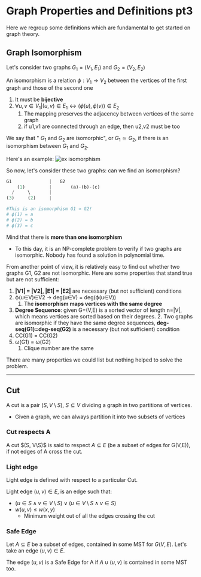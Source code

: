 # Graph Properties and Definitions pt3
Here we regroup some definitions which are fundamental to get started on graph theory.

## Graph Isomorphism
Let's consider two graphs $G_{1}=(V_{1},E_{1})$ and $G_{2}=(V_{2},E_{2})$

An isomorphism is a relation $\phi : V_{1} \rightarrow V_{2}$ between the vertices of
the first graph and those of the second one
1. It must be **bijective**
2. $\forall u,v ∈ V_{1}| (u,v) \in E_{1} \leftrightarrow (\phi (u), \phi (v)) \in E_{2}$
   1. The mapping preserves the adjacency between vertices of the same graph 
   2. if u1,v1 are connected through an edge, then u2,v2 must be too

We say that " $G_{1}$ and $G_{2}$ are isomorphic", or $G_{1}  \simeq G_{2}$, if there is an isomorphism between $G_{1}$ and $G_{2}$.

Here's an example:
![ex isomorphism](https://github.com/PayThePizzo/DataStrutucures-Algorithms/blob/main/Resources/exisom.png?raw=TRUE)

So now, let's consider these two graphs: can we find an isomorphism?
```python
G1              |   G2
    (1)         |       (a)-(b)-(c)
  /     \       |
(3)     (2)     |

#This is an isomorphism G1 ≃ G2!
# ϕ(1) = a
# ϕ(2) = b
# ϕ(3) = c
```

Mind that there is **more than one isomorphism** 
* To this day, it is an NP-complete problem to verify if two graphs are
isomorphic. Nobody has found a solution in polynomial time.

From another point of view, it is relatively easy to find out whether two graphs 
G1, G2 are not isomorphic. Here are some properties that stand true but are not sufficient:
1. **|V1| = |V2|, |E1| = |E2|** are necessary (but not sufficient) conditions
2. ϕ(u∈V)∈V2 -> deg(u∈V) = deg(ϕ(u∈V))
   1. The **isomorphism maps vertices with the same degree**
3. **Degree Sequence**: given G=(V,E) is a sorted vector of length n=|V|, which means vertices are sorted 
   based on their degrees. 
   2. Two graphs are isomorphic if they have the same degree sequences, 
   **deg-seq(G1)=deg-seq(G2)** is a necessary (but not sufficient) condition
4. CC(G1) = CC(G2)
5. ω(G1) = ω(G2)
   1. Clique number are the same

There are many properties we could list but nothing helped to solve the problem.

---

## Cut
A cut is a pair $(S, V \setminus S)$, $S \subseteq V$ dividing a graph in two partitions of vertices.
* Given a graph, we can always partition it into two subsets of vertices

### Cut respects A
A cut $(S, V\S)$ is said to respect $A \subseteq E$ (be a subset of edges for G(V,E)), if not edges of A cross the cut.

### Light edge
Light edge is defined with respect to a particular Cut.

Light edge $(u,v) \in E$, is an edge such that: 
* $(u \in S \wedge v \in {V \setminus S}) \vee (u \in {V \setminus S} \wedge v \in S)$
* $w(u,v) \leq w(x,y)$
  * Minimum weight out of all the edges crossing the cut

### Safe Edge
Let $A \subseteq E$ be a subset of edges, contained in some MST for $G(V,E)$. Let's take an edge $(u,v) \in E$. 

The edge $(u,v)$ is a Safe Edge for A if $A \cup {(u,v)}$ is contained in some MST too.